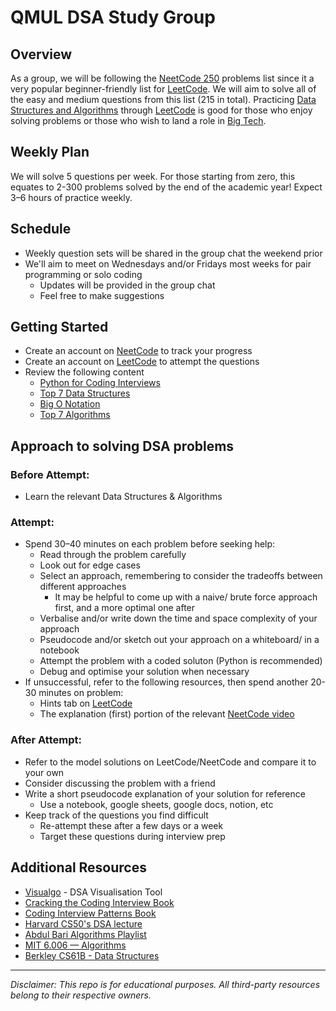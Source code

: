 # QMUL DSA Study Group

## Overview

As a group, we will be following the [NeetCode 250](https://neetcode.io/practice?tab=neetcode250) problems list since it a very popular beginner-friendly list for [LeetCode](https://leetcode.com/). We will aim to solve all of the easy and medium questions from this list (215 in total). Practicing [Data Structures and Algorithms](https://www.w3schools.com/dsa/dsa_intro.php#:~:text=Data%20Structures%20is%20about%20how,through%20and%20manipulating%20data%20structures.) through [LeetCode](https://leetcode.com/) is good for those who enjoy solving problems or those who wish to land a role in [Big Tech](https://en.wikipedia.org/wiki/Big_Tech).

## Weekly Plan
We will solve 5 questions per week. For those starting from zero, this equates to 2-300 problems solved by the end of the academic year! Expect 3–6 hours of practice weekly. 

## Schedule
- Weekly question sets will be shared in the group chat the weekend prior
- We'll aim to meet on Wednesdays and/or Fridays most weeks for pair programming or solo coding
  - Updates will be provided in the group chat
  - Feel free to make suggestions

## Getting Started
- Create an account on [NeetCode](https://neetcode.io) to track your progress
- Create an account on [LeetCode](https://leetcode.com) to attempt the questions
- Review the following content 
  - [Python for Coding Interviews](https://youtu.be/0K_eZGS5NsU?si=RUKTszo2kyZEJB6y)  
  - [Top 7 Data Structures](https://www.youtube.com/watch?v=cQWr9DFE1ww)
  - [Big O Notation](https://youtu.be/BgLTDT03QtU?si=etaNR8MMaLCUAmXL)
  - [Top 7 Algorithms](https://www.youtube.com/watch?v=kp3fCihUXEg)

## Approach to solving DSA problems

### Before Attempt:
- Learn the relevant Data Structures & Algorithms   

### Attempt:
- Spend 30–40 minutes on each problem before seeking help:
  - Read through the problem carefully
  - Look out for edge cases 
  - Select an approach, remembering to consider the tradeoffs between different approaches
    - It may be helpful to come up with a naive/ brute force approach first, and a more optimal one after 
  - Verbalise and/or write down the time and space complexity of your approach
  - Pseudocode and/or sketch out your approach on a whiteboard/ in a notebook
  - Attempt the problem with a coded soluton (Python is recommended)
  - Debug and optimise your solution when necessary
- If unsuccessful, refer to the following resources, then spend another 20-30 minutes on problem:
  - Hints tab on [LeetCode](https://leetcode.com/)
  - The explanation (first) portion of the relevant [NeetCode video](https://www.youtube.com/@NeetCodeIO) 

### After Attempt:
- Refer to the model solutions on LeetCode/NeetCode and compare it to your own
- Consider discussing the problem with a friend
- Write a short pseudocode explanation of your solution for reference
  - Use a notebook, google sheets, google docs, notion, etc   
- Keep track of the questions you find difficult
  - Re-attempt these after a few days or a week
  - Target these questions during interview prep   

## Additional Resources
- [Visualgo](https://visualgo.net/en) - DSA Visualisation Tool
- [Cracking the Coding Interview Book](https://amzn.eu/d/ej835BY) 
- [Coding Interview Patterns Book](https://amzn.eu/d/fxjuZdB)
- [Harvard CS50's DSA lecture](https://www.youtube.com/watch?v=0euvEdPwQnQ)
- [Abdul Bari Algorithms Playlist](https://youtube.com/playlist?list=PLDN4rrl48XKpZkf03iYFl-O29szjTrs_O&si=GTrTO__V1TarEE8R)  
- [MIT 6.006 — Algorithms](https://ocw.mit.edu/courses/6-006-introduction-to-algorithms-spring-2020/)
- [Berkley CS61B - Data Structures](https://www2.eecs.berkeley.edu/Courses/CS61B/)  


---

*Disclaimer: This repo is for educational purposes. All third-party resources belong to their respective owners.*
